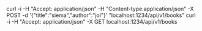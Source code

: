 curl -i -H "Accept: application/json" -H "Content-type:application/json" -X POST -d '{"title":"siema","author":"jol"}' "localhost:1234/api/v1/books"
curl -i -H "Accept: application/json" -X GET localhost:1234/api/v1/books
